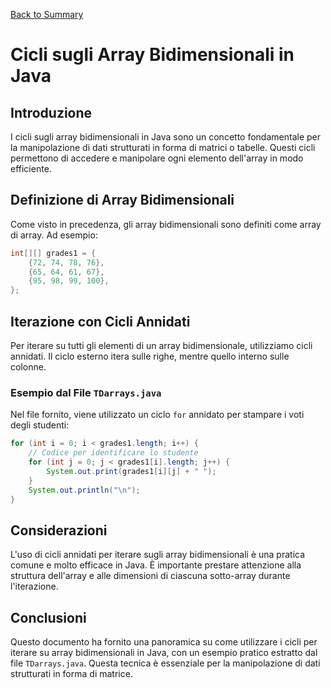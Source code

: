 
[Back to Summary](../Summary.md)

# Cicli sugli Array Bidimensionali in Java

## Introduzione
I cicli sugli array bidimensionali in Java sono un concetto fondamentale per la manipolazione di dati strutturati in forma di matrici o tabelle. Questi cicli permettono di accedere e manipolare ogni elemento dell'array in modo efficiente.

## Definizione di Array Bidimensionali
Come visto in precedenza, gli array bidimensionali sono definiti come array di array. Ad esempio:

```java
int[][] grades1 = {
    {72, 74, 78, 76},
    {65, 64, 61, 67},
    {95, 98, 99, 100},
};
```

## Iterazione con Cicli Annidati
Per iterare su tutti gli elementi di un array bidimensionale, utilizziamo cicli annidati. Il ciclo esterno itera sulle righe, mentre quello interno sulle colonne.

### Esempio dal File `TDarrays.java`
Nel file fornito, viene utilizzato un ciclo `for` annidato per stampare i voti degli studenti:

```java
for (int i = 0; i < grades1.length; i++) {
    // Codice per identificare lo studente
    for (int j = 0; j < grades1[i].length; j++) {
        System.out.print(grades1[i][j] + " ");
    }
    System.out.println("\n");
}
```

## Considerazioni
L'uso di cicli annidati per iterare sugli array bidimensionali è una pratica comune e molto efficace in Java. È importante prestare attenzione alla struttura dell'array e alle dimensioni di ciascuna sotto-array durante l'iterazione.

## Conclusioni
Questo documento ha fornito una panoramica su come utilizzare i cicli per iterare su array bidimensionali in Java, con un esempio pratico estratto dal file `TDarrays.java`. Questa tecnica è essenziale per la manipolazione di dati strutturati in forma di matrice.
